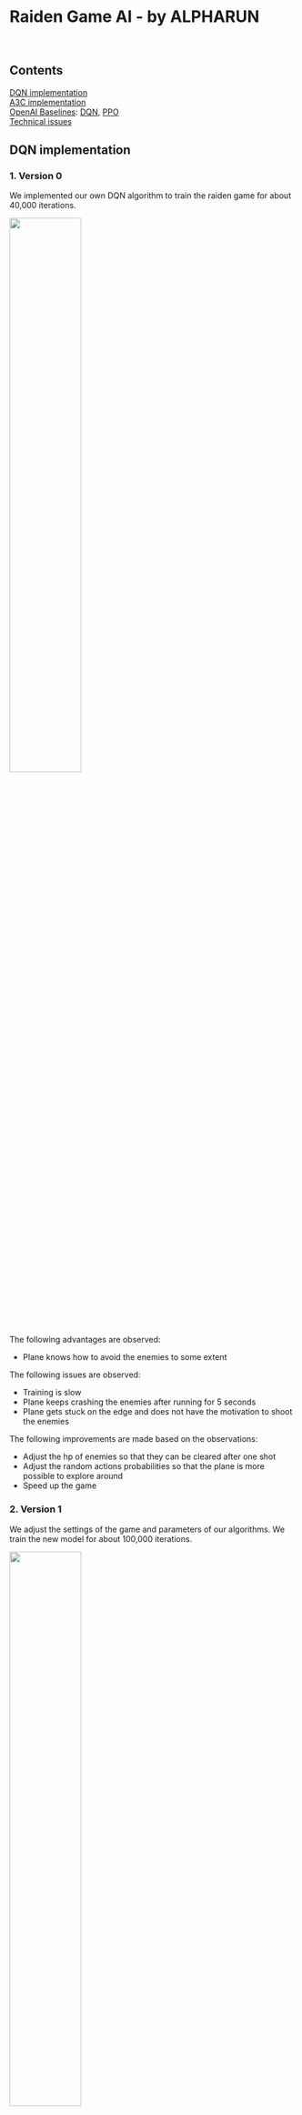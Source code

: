 # Raiden Game AI - by ALPHARUN
<br />

## Contents

[DQN implementation](https://github.com/chuncaohenli/raiden_deep_learning/blob/master/Final%20Report.md#dqn-implementation)
<br />
[A3C implementation](https://github.com/chuncaohenli/raiden_deep_learning/blob/master/Final%20Report.md#a3c-implementation)
<br />
[OpenAI Baselines](https://github.com/chuncaohenli/raiden_deep_learning/blob/master/Final%20Report.md#baselines-version): [DQN](https://github.com/chuncaohenli/raiden_deep_learning/blob/master/Final%20Report.md#1-dqn), [PPO](https://github.com/chuncaohenli/raiden_deep_learning/blob/master/Final%20Report.md#2-ppo)
<br />
[Technical issues](https://github.com/chuncaohenli/raiden_deep_learning/blob/master/Final%20Report.md#technical-issues)
<br />

## DQN implementation

### 1. Version 0
We implemented our own DQN algorithm to train the raiden game for about 40,000 iterations.

<img src="resource/img_v0_good.gif" width="50%">

The following advantages are observed:
- Plane knows how to avoid the enemies to some extent

The following issues are observed:
- Training is slow
- Plane keeps crashing the enemies after running for 5 seconds
- Plane gets stuck on the edge and does not have the motivation to shoot the enemies

The following improvements are made based on the observations:
- Adjust the hp of enemies so that they can be cleared after one shot
- Adjust the random actions probabilities so that the plane is more possible to explore around
- Speed up the game

### 2. Version 1
We adjust the settings of the game and parameters of our algorithms. We train the new model for about 100,000 iterations.

<img src="resource/img_v0_good_2.gif" width="50%">

The following advantages are observed:
- Plane shoots part of the enemies
- Game is running faster
- Plane has more freedom to explore

The following issues are observed:
- Plane still keeps crashing enemies 

The reason of crashing is possibly that the original reward function of DQN does not count the crashing immediatly, instead, it only reacts when one life is lost. Moreover, referenced by the reward function in Flappy bird, we shall give small reward for each time the plane survives. In such a case, reward will not stay the same number for a long time, which may result a difficulty in training.

The following improvements are made based on the observations:
- Adjust the reward function based on the previous content

### 3. Version 2
We adjust the reward function and train the new model for about 100,000 iterations.

<img src="resource/img_vf_good_2.gif" width="50%">

The following advantages are observed:
- Plane can almost clear all the Type I enemies without getting any harm

The following issues are observed:
- Plane cannot deal with the suicide type enemies

<img src="resource/img_suicide_bad.gif" width="50%">

- Plane cannot deal with the tower type enemies

<img src="resource/img_tower_bad.gif" width="50%">

We find that the suicide type enemies are more difficult to deal with than other types. As a result, we adjust the order of the enemies so that they comes in the order from the easiest to the most difficult one.

### 4. Version 3
We train the model on Google Cloud Platform for 500,000 iterations.

The following advantages are observed:
- Plane can deal perfectly with the suicide enemies. When suicide enemies appears, the plane will go back to a decent distance, which is the opitimal way with least motions to deal with the suicide type enemies. See below.
<img src="resource/img_vf_good.gif" width="50%">

- Plane can deal perfectly with the tower enemies. Note that in the following snapshot, the plane travel through the shortest path to shoot down the tower with only 20 hp loss, which is optimal in this senario.

<img src="resource/img_vf_tower.gif" width="50%">

<img src="resource/img_tower_good.gif" width="50%">

The following issues are observed:
- Plane will sometimes stay at the corner instead of going around to shoot down enemies. To encourage the plane to be active, we change the reward of survival from 0.1 to -0.1 each frame in the next version.

### 5. Version 4
We train the model on Google Cloud Platform for about 1,500,000 iterations. This is the final model of our own-implemented dqn algorithms. It performs pretty well, winning a score of 5730 at maximum and over 5000 in average. During the play, the plane knows how to avoid the enemies and shoot the enemies at the safest place. The following senario is an improvement from the version 4. 

<img src="resource/img_chuji.gif" width="50%">
In above snapshots, the plane will quickly go out to shoot down the yellow enemies and then quickly go back to the safe place so that it will not crash the following enemies. Though it will not attack the blue enemies actively, this strategy is already optimal in a local sense. We believe is we adjust the replay memory to a larger size, the plane will perform more actively.

Compared with the version 4 performance in the following scenario, it is a quite decent improvement which increases about 1000 credits during the play.

<img src="resource/img_stay_top.gif" width="50%">

### 6. Future work
- Defeat the final boss. Note that usually the final boss appears at the end, which is hardly seen during training. We have a plan to train a seperate network for the final boss and rare enemies.

### 7. All DQN versions' results
| Versions | Scores | Iterations | Description |
|:-------- |:------:|:----------:|:----------- |
| Model_v0 | 2180   | 40,000     | Performs bad. Avoid enemies, but get stuck. |
| Model_v1 | 1420   | 100,000    | Modify the game. Shoot enemies, but keep crashing. |
| Model_v2 | 640    | 100,000    | Modify the rewards. Clear first type enemies, but cannot deal with the suicide type enemies. |
| Model_v3 | 4610   | 500,000    | Change the order of enemies, and train more iterations. Can get a high score, but gets dead before the boss enemy occurs. |
| Model_v4 | 5730   | 1,500,000  | Final model. Performs well. |

## A3C implementation
We implemented A3C algorithm to train our agent for game Raiden. 
### 1. Why A3C
DQN algorithm is very time-consuming. Using my own laptop to train the model for 10 hours will only finish about 40,000 iterations. So in order to find a more efficient algorithm, we find A3C, which is a improvement version of actor critic algorithm. Compared with other DQN algorithms,
it has several prons:
- Faster
- Simpler
- More robust
- Better scores
### 2. A3C performance
#### Converge faster
It will converge in less than half million iterations.
- The graph for actor
<img src="resource/actor.png" width="50%">
- The graph for critic
<img src="resource/critic.png" width="50%">

#### Not bad performance
- The performance improves fast.
<img src="resource/a3c_perf1.png" width="50%">

- The performance is close to DQN after just 24h training.
<img src="resource/a3c_perf2.png" width="50%">


## Baselines Version
### 1. DQN
   1.  Wrap Environment
   
        Made serveral changes to Raiden game code to implement gym environment APIs.
    
      * Reconstructed the project and implement a RaidenENV class with step, render and reset methods.
    
      * Changed code structure to split the render and computation parts.
    
      * Wrote setup and initial scripts to register the raiden environment.
    
   2. Algorithm Design 
   
    * Reward Strategy Design
    
      If the player's fighter stay alive for each time step, get a 0.001 reward.<br />
      If it is crashed by enemies, get a negative reward of the hp of that enemy.<br />
      If it shoot one enemy down, get a reward of the hp of that enemy.<br />
      If it dies, get a 200 negative reward.<br />
    
    * Neural Network Design
    
      Made a convolution neural network:<br />
      Conv layers: (32, 8, 4), (64, 4, 2), (64, 3, 1)<br />
      Hidden layers: (256)
    
    * Hyperparameters Design
    
      gamma=1 (We set discount factor as 1 because future bonus is as important as current bonus)<br />
      max_timesteps=300000<br />
      exploration_fraction=0.6<br />
      exploration_final_eps=0.05 (This is a little bit higher than usual because this game is last quite long, we want the agent to explore enough)<br />
    
   3. Training Optimizing
   
    * Reduce nosise
    
      Remove background image and other irrelevant things
    
    * Simplify input
    
      Compreesed the size of the image we captured.<br />
      The orignal size is 700 * 900, after compressing it's 160 * 210 which reduced the computation in NN significantly.
    
    * FrameSkipping
    
      It's unnecssary to pass every image we captured to neural network every timestep. For each timestep, we repeat the same action for several times (random number), track the reward and coordinates of the fighter and only return the finnal result.
    
    * Split render and computation
    
      During training process, we don't render the screen and show the training process on the screen. Thus, we speed up the training process.
   4. Results
   
        After training for 300000 timesteps, the agent can play the game for about 1 minute. It knows how to avoid crashing with enemies. But it always stay in a small area and can not find the best way to shoot the enemy to get a higher score.
        

### 2. PPO
  1. In order to improve the profermance, we have tried PPO algorithm in baselines. PPO (Proximal Policy Optimization) is proposed by Openai just a few months ago. It becomes the default reinforce learning algorithm of openai now.
  
  2. Hyperparameters
    
    max_timessteps = 1000000
    gamma = 1
    lam=0.o95
    optim_stepsize=1e-3
    clip_param=0.2
    entcoeff=0.01
        
  3. Results
  <img src="resource/DQN_baseline.gif" width="50%">
  <img src="resource/DQN_baseline2.gif" width="50%">
## Technical issues
### Baseline integration

   1.  Wrap Environment
   
        Made serveral changes to Raiden game code to implement gym environment APIs.
    
      * Reconstructed the project and implement a RaidenENV class with step, render and reset methods.
    
      * Changed code structure to split the render and computation parts.
    
      * Wrote setup and initial scripts to register the raiden environment.
    
   2. Algorithm Design 
   
    * Reward Strategy Design
    
      If the player's fighter stay alive for each time step, get a 0.001 reward.<br />
      If it is crashed by enemies, get a negative reward of the hp of that enemy.<br />
      If it shoot one enemy down, get a reward of the hp of that enemy.<br />
      If it dies, get a 200 negative reward.<br />
    
    * Neural Network Design
    
      Made a convolution neural network:<br />
      Conv layers: (32, 8, 4), (64, 4, 2), (64, 3, 1)<br />
      Hidden layers: (256)
    
    * Hyperparameters Design
    
      gamma=1 (We set discount factor as 1 because future bonus is as important as current bonus)<br />
      max_timesteps=300000<br />
      exploration_fraction=0.6<br />
      exploration_final_eps=0.05 (This is a little bit higher than usual because this game is last quite long, we want the agent to explore enough)<br />
    
   3. Training Optimizing
   
    * Reduce nosise
    
      Remove background image and other irrelevant things
    
    * Simplify input
    
      Compreesed the size of the image we captured.<br />
      The orignal size is 700 * 900, after compressing it's 160 * 210 which reduced the computation in NN significantly.
    
    * FrameSkipping
    
      It's unnecssary to pass every image we captured to neural network every timestep. For each timestep, we repeat the same action for several times (random number), track the reward and coordinates of the fighter and only return the finnal result.
    
    * Split render and computation
    
      During training process, we don't render the screen and show the training process on the screen. Thus, we speed up the training process.

### Cloud server video service
    
When we train our model in cloud services, the following errors will come
```sh
pygame.error: No available video device
```
Set the video device to "dummy" will cause the loss function to be NAN, which raises a problem in training. 
We solved the method by setting VNC port in Google cloud and run our algorithms via a VNC client server connected to the cloud service.

